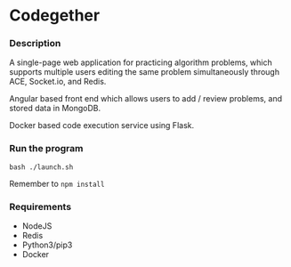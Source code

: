 # Codegether

### Description
A single-page web application for practicing algorithm problems, which supports multiple users editing the same problem simultaneously through ACE, Socket.io, and Redis.

Angular based front end which allows users to add / review problems, and stored data in MongoDB. 

Docker based code execution service using Flask.  


### Run the program
  
`bash ./launch.sh`

Remember to `npm install`  

### Requirements  

* NodeJS
* Redis
* Python3/pip3
* Docker
